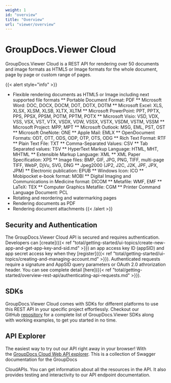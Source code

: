 ```yaml
---
weight: 1
id: "overview"
title: "Overview"
url: "viewer/overview"
---
```







# GroupDocs.Viewer Cloud #

GroupDocs.Viewer Cloud is a REST API for rendering over 50 documents and image formats as HTML5 or Image formats for the whole document, page by page or custom range of pages.

{{< alert style="info" >}}
* Flexible rendering documents as HTML5 or Image including next supported file formats
** Portable Document Format: PDF
** Microsoft Word: DOC, DOCX, DOCM, DOT, DOTX, DOTM
** Microsoft Excel: XLS, XLSX, XLSM, XLSB, XLTX, XLTM
** Microsoft PowerPoint: PPT, PPTX, PPS, PPSX, PPSM, POTM, PPTM, POTX
** Microsoft Visio: VSD, VDX, VSS, VSX, VST, VTX, VSDX, VDW, VSSX, VSTX, VSDM, VSTM, VSSM
** Microsoft Project: MPP, MPT
** Microsoft Outlook: MSG, EML, PST, OST
** Microsoft OneNote: ONE 
** Apple Mail: EMLX
** OpenDocument Formats: ODT, OTT, ODS, ODP, OTP, OTS, ODG
** Rich Text Format: RTF
** Plain Text File: TXT
** Comma-Separated Values: CSV
** Tab Separated values: TSV
** HyperText Markup Language: HTML, MHT, MHTML
** Extensible Markup Language: XML
** XML Paper Specification: XPS
** Image files: BMP, GIF, JPG, PNG, TIFF, multi-page TIFF, WebP, DjVu, SVG, DNG
** Jpeg2000 (JP2, J2C, J2K, JPF, JPX, JPM)
** Electronic publication: EPUB
** Windows Icon: ICO
** Mobipocket e-book format: MOBI
** Digital Imaging and Communications in Medicine format: DICOM
** Metafile: WMF, EMF
** LaTeX: TEX
** Computer Graphics Metafile: CGM
** Printer Command Language Document: PCL
* Rotating and reordering and watermarking pages
* Rendering documents as PDF
* Rendering document attachments
{{< /alert >}}

## Security and Authentication ##

The GroupDocs.Viewer Cloud API is secured and requires authentication. Developers can [create]({{< ref "total/getting-started/ui-topics/create-new-app-and-get-app-key-and-sid.md" >}}) an app access key ID (appSID) and app secret access key when they [register]({{< ref "total/getting-started/ui-topics/creating-and-managing-account.md" >}}). Authenticated requests require a signature and AppSID query parameters or OAuth 2.0 athrorization header. You can see complete detail [here]({{< ref "total/getting-started/overview-rest-api/authenticating-api-requests.md" >}}).

## SDKs ##

GroupDocs.Viewer Cloud comes with SDKs for different platforms to use this REST API in your specific project effortlessly. Checkout our GitHub [repository](https://github.com/groupdocs-viewer-cloud) for a complete list of GroupDocs.Viewer SDKs along with working examples, to get you started in no time.

## API Explorer ##

The easiest way to try out our API right away in your browser! With the [GroupDocs Cloud Web API explorer](https://apireference.groupdocs.cloud/viewer/). This is a collection of Swagger documentation for the GroupDocs 

CloudAPIs. You can get information about all the resources in the API. It also provides testing and interactivity to our API endpoint documentation.